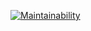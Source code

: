 [![Maintainability](https://api.codeclimate.com/v1/badges/ad22c2afc4d3befef9d8/maintainability)](https://codeclimate.com/github/jsc1013/StayFresh/maintainability)
